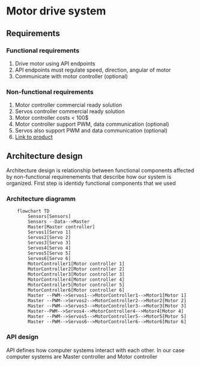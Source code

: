 <h1>Motor drive system</h1>

<h2>Requirements</h2>
<h3>Functional requirements</h3>
<ol>
    <li>Drive motor using API endpoints</li>
    <li>API endpoints must regulate speed, direction, angular of motor</li>
    <li>Communicate with motor controller (optional)</li>
</ol>
<h3>Non-functional requirements</h3>
<ol>
    <li>Motor controller commercial ready solution</li>
    <li>Servos controller commercial ready solution</li>
    <li>Motor controller costs < 100$</li>
    <li>Motor controller support PWM, data communication (optional)</li>
    <li>Servos also support PWM and data communication (optional)</li>
    <li><a href="https://www.amazon.com/Cytron-30A-Motor-Driver-MD30C/dp/B07L6HGFWY">Link to product</a></li>
</ol>

<h2>Architecture design</h2>
<p>Architecture design is relationship between functional components affected by non-functional requirenements that describe how our system is organized. First step is identidy functional components that we used</p>
<h3>Architecture diagramm</h3>

```mermaid
    flowchart TD
        Sensors[Sensors]
        Sensors --Data-->Master
        Master[Master controller]
        Servos1[Servo 1]
        Servos2[Servo 2]
        Servos3[Servo 3]
        Servos4[Servo 4]
        Servos5[Servo 5]
        Servos6[Servo 6]
        MotorController1[Motor controller 1]
        MotorController2[Motor controller 2]
        MotorController3[Motor controller 3]
        MotorController4[Motor controller 4]
        MotorController5[Motor controller 5]
        MotorController6[Motor controller 6]
        Master --PWM-->Servos1-->MotorController1-->Motor1[Motor 1]
        Master --PWM-->Servos2-->MotorController2-->Motor2[Motor 2]
        Master --PWM-->Servos3-->MotorController3-->Motor3[Motor 3]
        Master--PWM-->Servos4-->MotorController4-->Motor4[Motor 4]
        Master --PWM-->Servos5-->MotorController5-->Motor5[Motor 5]
        Master --PWM-->Servos6-->MotorController6-->Motor6[Motor 6]
```

<h3>API design</h3>
<p>API defines how computer systems interact with each other. In our case computer systems are Master controller and Motor controller</p>

